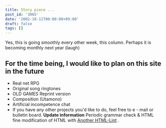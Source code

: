 ```yaml
---
title: Story piece ...
post_id: '3065'
date: '2002-10-11T00:00:00+09:00'
draft: false
tags: []
---
```


Yes, this is going smoothly every other week, this column. Perhaps it is becoming monthly next year (laugh)

## For the time being, I would like to plan on this site in the future

*   Real net RPG
*   Original song ringtones
*   OLD GAMES Reprint version
*   Composition (Utamono)
*   Artificial incompetence chat
*   If you have any other projects you'd like to do, feel free to e - mail or bulletin board. **Update information** Periodic grammar check & HTML fine modification of HTML with [Another HTML-Lint](http://www.htmllint.net/html-lint/) .